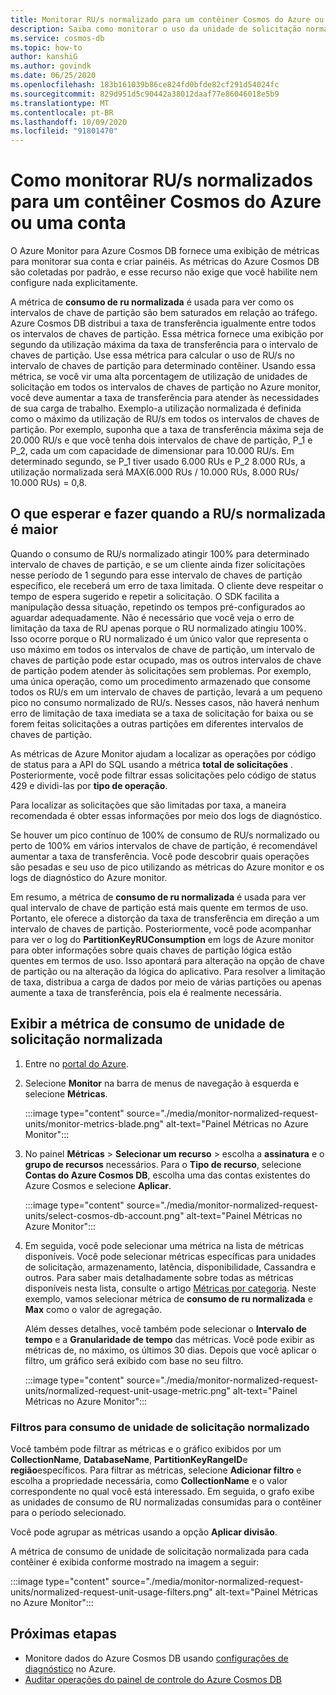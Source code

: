 ```yaml
---
title: Monitorar RU/s normalizado para um contêiner Cosmos do Azure ou uma conta
description: Saiba como monitorar o uso da unidade de solicitação normalizada de uma operação no Azure Cosmos DB. Os proprietários de uma conta de Azure Cosmos DB podem entender quais operações estão consumindo mais unidades de solicitação.
ms.service: cosmos-db
ms.topic: how-to
author: kanshiG
ms.author: govindk
ms.date: 06/25/2020
ms.openlocfilehash: 183b161039b86ce824fd0bfde82cf291d54024fc
ms.sourcegitcommit: 829d951d5c90442a38012daaf77e86046018e5b9
ms.translationtype: MT
ms.contentlocale: pt-BR
ms.lasthandoff: 10/09/2020
ms.locfileid: "91801470"
---
```

# <a name="how-to-monitor-normalized-rus-for-an-azure-cosmos-container-or-an-account"></a>Como monitorar RU/s normalizados para um contêiner Cosmos do Azure ou uma conta

O Azure Monitor para Azure Cosmos DB fornece uma exibição de métricas para monitorar sua conta e criar painéis. As métricas do Azure Cosmos DB são coletadas por padrão, e esse recurso não exige que você habilite nem configure nada explicitamente.

A métrica de **consumo de ru normalizada** é usada para ver como os intervalos de chave de partição são bem saturados em relação ao tráfego. Azure Cosmos DB distribui a taxa de transferência igualmente entre todos os intervalos de chaves de partição. Essa métrica fornece uma exibição por segundo da utilização máxima da taxa de transferência para o intervalo de chaves de partição. Use essa métrica para calcular o uso de RU/s no intervalo de chaves de partição para determinado contêiner. Usando essa métrica, se você vir uma alta porcentagem de utilização de unidades de solicitação em todos os intervalos de chaves de partição no Azure monitor, você deve aumentar a taxa de transferência para atender às necessidades de sua carga de trabalho. Exemplo-a utilização normalizada é definida como o máximo da utilização de RU/s em todos os intervalos de chaves de partição. Por exemplo, suponha que a taxa de transferência máxima seja de 20.000 RU/s e que você tenha dois intervalos de chave de partição, P_1 e P_2, cada um com capacidade de dimensionar para 10.000 RU/s. Em determinado segundo, se P_1 tiver usado 6.000 RUs e P_2 8.000 RUs, a utilização normalizada será MAX(6.000 RUs / 10.000 RUs, 8.000 RUs/ 10.000 RUs) = 0,8.

## <a name="what-to-expect-and-do-when-normalized-rus-is-higher"></a>O que esperar e fazer quando a RU/s normalizada é maior

Quando o consumo de RU/s normalizado atingir 100% para determinado intervalo de chaves de partição, e se um cliente ainda fizer solicitações nesse período de 1 segundo para esse intervalo de chaves de partição específico, ele receberá um erro de taxa limitada. O cliente deve respeitar o tempo de espera sugerido e repetir a solicitação. O SDK facilita a manipulação dessa situação, repetindo os tempos pré-configurados ao aguardar adequadamente.  Não é necessário que você veja o erro de limitação da taxa de RU apenas porque o RU normalizado atingiu 100%. Isso ocorre porque o RU normalizado é um único valor que representa o uso máximo em todos os intervalos de chave de partição, um intervalo de chaves de partição pode estar ocupado, mas os outros intervalos de chave de partição podem atender às solicitações sem problemas. Por exemplo, uma única operação, como um procedimento armazenado que consome todos os RU/s em um intervalo de chaves de partição, levará a um pequeno pico no consumo normalizado de RU/s. Nesses casos, não haverá nenhum erro de limitação de taxa imediata se a taxa de solicitação for baixa ou se forem feitas solicitações a outras partições em diferentes intervalos de chaves de partição. 

As métricas de Azure Monitor ajudam a localizar as operações por código de status para a API do SQL usando a métrica **total de solicitações** . Posteriormente, você pode filtrar essas solicitações pelo código de status 429 e dividi-las por **tipo de operação**.  

Para localizar as solicitações que são limitadas por taxa, a maneira recomendada é obter essas informações por meio dos logs de diagnóstico.

Se houver um pico contínuo de 100% de consumo de RU/s normalizado ou perto de 100% em vários intervalos de chave de partição, é recomendável aumentar a taxa de transferência. Você pode descobrir quais operações são pesadas e seu uso de pico utilizando as métricas do Azure monitor e os logs de diagnóstico do Azure monitor.

Em resumo, a métrica de **consumo de ru normalizada** é usada para ver qual intervalo de chave de partição está mais quente em termos de uso. Portanto, ele oferece a distorção da taxa de transferência em direção a um intervalo de chaves de partição. Posteriormente, você pode acompanhar para ver o log do **PartitionKeyRUConsumption** em logs de Azure monitor para obter informações sobre quais chaves de partição lógica estão quentes em termos de uso. Isso apontará para alteração na opção de chave de partição ou na alteração da lógica do aplicativo. Para resolver a limitação de taxa, distribua a carga de dados por meio de várias partições ou apenas aumente a taxa de transferência, pois ela é realmente necessária. 



## <a name="view-the-normalized-request-unit-consumption-metric"></a>Exibir a métrica de consumo de unidade de solicitação normalizada

1. Entre no [portal do Azure](https://portal.azure.com/).

2. Selecione **Monitor** na barra de menus de navegação à esquerda e selecione **Métricas**.

   :::image type="content" source="./media/monitor-normalized-request-units/monitor-metrics-blade.png" alt-text="Painel Métricas no Azure Monitor":::

3. No painel **Métricas** > **Selecionar um recurso** > escolha a **assinatura** e o **grupo de recursos** necessários. Para o **Tipo de recurso**, selecione **Contas do Azure Cosmos DB**, escolha uma das contas existentes do Azure Cosmos e selecione **Aplicar**.

   :::image type="content" source="./media/monitor-normalized-request-units/select-cosmos-db-account.png" alt-text="Painel Métricas no Azure Monitor":::

4. Em seguida, você pode selecionar uma métrica na lista de métricas disponíveis. Você pode selecionar métricas específicas para unidades de solicitação, armazenamento, latência, disponibilidade, Cassandra e outros. Para saber mais detalhadamente sobre todas as métricas disponíveis nesta lista, consulte o artigo [Métricas por categoria](monitor-cosmos-db-reference.md). Neste exemplo, vamos selecionar métrica de **consumo de ru normalizada** e **Max** como o valor de agregação.

   Além desses detalhes, você também pode selecionar o **Intervalo de tempo** e a **Granularidade de tempo** das métricas. Você pode exibir as métricas de, no máximo, os últimos 30 dias.  Depois que você aplicar o filtro, um gráfico será exibido com base no seu filtro.

   :::image type="content" source="./media/monitor-normalized-request-units/normalized-request-unit-usage-metric.png" alt-text="Painel Métricas no Azure Monitor":::

### <a name="filters-for-normalized-request-unit-consumption"></a>Filtros para consumo de unidade de solicitação normalizado

Você também pode filtrar as métricas e o gráfico exibidos por um **CollectionName**, **DatabaseName**, **PartitionKeyRangeID**e **região**específicos. Para filtrar as métricas, selecione **Adicionar filtro** e escolha a propriedade necessária, como **CollectionName** e o valor correspondente no qual você está interessado. Em seguida, o grafo exibe as unidades de consumo de RU normalizadas consumidas para o contêiner para o período selecionado.  

Você pode agrupar as métricas usando a opção **Aplicar divisão**.  

A métrica de consumo de unidade de solicitação normalizada para cada contêiner é exibida conforme mostrado na imagem a seguir:

:::image type="content" source="./media/monitor-normalized-request-units/normalized-request-unit-usage-filters.png" alt-text="Painel Métricas no Azure Monitor":::

## <a name="next-steps"></a>Próximas etapas

* Monitore dados do Azure Cosmos DB usando [configurações de diagnóstico](cosmosdb-monitor-resource-logs.md) no Azure.
* [Auditar operações do painel de controle do Azure Cosmos DB](audit-control-plane-logs.md)
